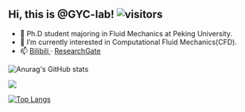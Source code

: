 ## Hi, this is @GYC-lab! ![visitors](https://visitor-badge.glitch.me/badge?page_id=GYC-lab)
- 👋 Ph.D student majoring in Fluid Mechanics at Peking University.
- 🌱 I’m currently interested in Computational Fluid Mechanics(CFD).
- 📫 <a href="https://space.bilibili.com/376424101"> Bilibili </a> · <a href="https://www.researchgate.net/profile/Yuchen_Ge2"> ResearchGate </a> 

![Anurag's GitHub stats](https://github-readme-stats.vercel.app/api?username=GYC-lab&show_icons=true&theme=transparent)

<div align="left"> <img src="https://github-readme-streak-stats.herokuapp.com/?user=GYC-lab" /> </div>

[![Top Langs](https://github-readme-stats.vercel.app/api/top-langs/?username=GYC-lab&layout=compact)](https://github.com/anuraghazra/github-readme-stats)



<!---
GYC-lab/GYC-lab is a ✨ special ✨ repository because its `README.md` (this file) appears on your GitHub profile.
You can click the Preview link to take a look at your changes.
--->

